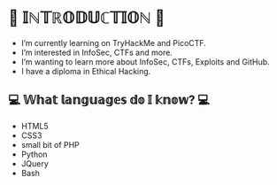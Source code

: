 # 👾 𝕀ℕ𝕋ℝ𝕆𝔻𝕌ℂ𝕋𝕀𝕆ℕ 👾

- I’m currently learning on TryHackMe and PicoCTF.
- I’m interested in InfoSec, CTFs and more.
- I’m wanting to learn more about InfoSec, CTFs, Exploits and GitHub.
- I have a diploma in Ethical Hacking.


## 💻 𝕎𝕙𝕒𝕥 𝕝𝕒𝕟𝕘𝕦𝕒𝕘𝕖𝕤 𝕕𝕠 𝕀 𝕜𝕟𝕠𝕨? 💻
- HTML5
- CSS3
- small bit of PHP
- Python
- JQuery
- Bash
